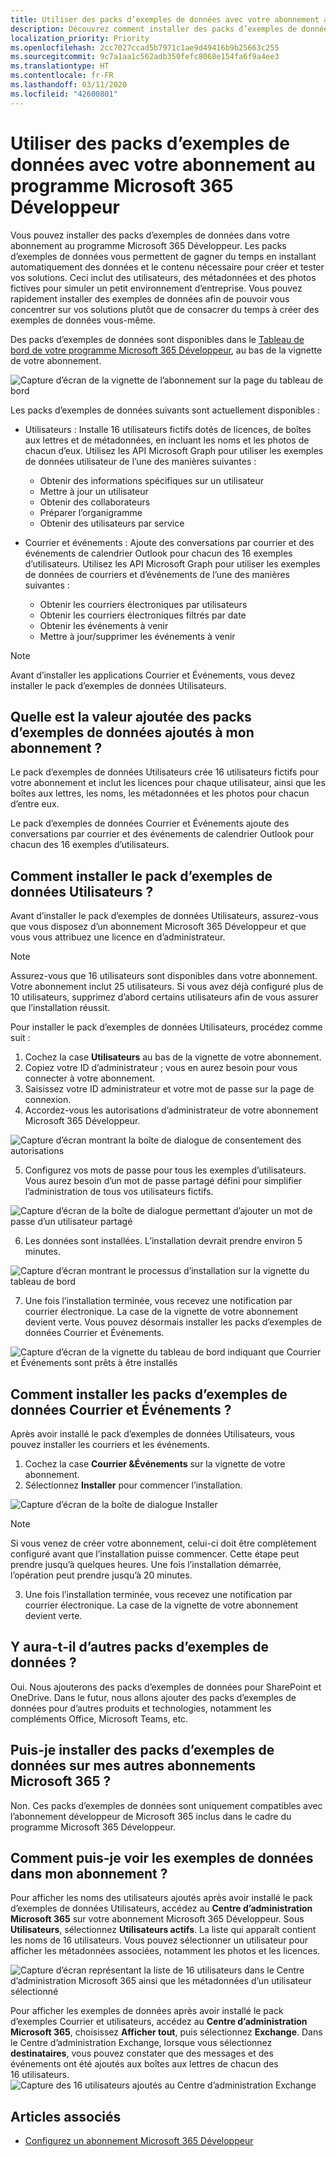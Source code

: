 ```yaml
---
title: Utiliser des packs d’exemples de données avec votre abonnement au programme Microsoft 365 Développeur
description: Découvrez comment installer des packs d’exemples de données sur votre abonnement Développeur pour vous aider à mettre en place votre environnement bac à sable rapidement.
localization_priority: Priority
ms.openlocfilehash: 2cc7027ccad5b7971c1ae9d49416b9b25663c255
ms.sourcegitcommit: 9c7a1aa1c562adb350fefc8068e154fa6f9a4ee3
ms.translationtype: HT
ms.contentlocale: fr-FR
ms.lasthandoff: 03/11/2020
ms.locfileid: "42600801"
---
```

# <a name="use-sample-data-packs-with-your-microsoft-365-developer-program-subscription"></a>Utiliser des packs d’exemples de données avec votre abonnement au programme Microsoft 365 Développeur

Vous pouvez installer des packs d’exemples de données dans votre abonnement au programme Microsoft 365 Développeur. Les packs d’exemples de données vous permettent de gagner du temps en installant automatiquement des données et le contenu nécessaire pour créer et tester vos solutions. Ceci inclut des utilisateurs, des métadonnées et des photos fictives pour simuler un petit environnement d’entreprise. Vous pouvez rapidement installer des exemples de données afin de pouvoir vous concentrer sur vos solutions plutôt que de consacrer du temps à créer des exemples de données vous-même.

Des packs d’exemples de données sont disponibles dans le [Tableau de bord de votre programme Microsoft 365 Développeur](https://developer.microsoft.com/office/profile), au bas de la vignette de votre abonnement.

![Capture d’écran de la vignette de l’abonnement sur la page du tableau de bord](images/sample-data-pack-ux-tile-users-beginning.PNG)

Les packs d’exemples de données suivants sont actuellement disponibles :

- Utilisateurs : Installe 16 utilisateurs fictifs dotés de licences, de boîtes aux lettres et de métadonnées, en incluant les noms et les photos de chacun d’eux. Utilisez les API Microsoft Graph pour utiliser les exemples de données utilisateur de l’une des manières suivantes :
  - Obtenir des informations spécifiques sur un utilisateur
  - Mettre à jour un utilisateur
  - Obtenir des collaborateurs
  - Préparer l’organigramme  
  - Obtenir des utilisateurs par service

- Courrier et événements : Ajoute des conversations par courrier et des événements de calendrier Outlook pour chacun des 16 exemples d’utilisateurs. Utilisez les API Microsoft Graph pour utiliser les exemples de données de courriers et d’événements de l’une des manières suivantes :
  - Obtenir les courriers électroniques par utilisateurs
  - Obtenir les courriers électroniques filtrés par date
  - Obtenir les événements à venir
  - Mettre à jour/supprimer les événements à venir

> [!NOTE]
> Avant d’installer les applications Courrier et Événements, vous devez installer le pack d’exemples de données Utilisateurs.

## <a name="what-do-the-sample-data-packs-add-to-my-subscription"></a>Quelle est la valeur ajoutée des packs d’exemples de données ajoutés à mon abonnement ?

Le pack d’exemples de données Utilisateurs crée 16 utilisateurs fictifs pour votre abonnement et inclut les licences pour chaque utilisateur, ainsi que les boîtes aux lettres, les noms, les métadonnées et les photos pour chacun d’entre eux.

Le pack d’exemples de données Courrier et Événements ajoute des conversations par courrier et des événements de calendrier Outlook pour chacun des 16 exemples d’utilisateurs.

## <a name="how-do-i-install-the-users-sample-data-pack"></a>Comment installer le pack d’exemples de données Utilisateurs ?

Avant d’installer le pack d’exemples de données Utilisateurs, assurez-vous que vous disposez d’un abonnement Microsoft 365 Développeur et que vous vous attribuez une licence en d’administrateur.

> [!NOTE]
> Assurez-vous que 16 utilisateurs sont disponibles dans votre abonnement. Votre abonnement inclut 25 utilisateurs. Si vous avez déjà configuré plus de 10 utilisateurs, supprimez d’abord certains utilisateurs afin de vous assurer que l’installation réussit.

Pour installer le pack d’exemples de données Utilisateurs, procédez comme suit :

1. Cochez la case **Utilisateurs** au bas de la vignette de votre abonnement.
2. Copiez votre ID d’administrateur ; vous en aurez besoin pour vous connecter à votre abonnement.
3. Saisissez votre ID administrateur et votre mot de passe sur la page de connexion.
4. Accordez-vous les autorisations d’administrateur de votre abonnement Microsoft 365 Développeur.

![Capture d’écran montrant la boîte de dialogue de consentement des autorisations](images/sample-data-pack-ux-tile-users-consent-with-permissions-combined.PNG)

5. Configurez vos mots de passe pour tous les exemples d’utilisateurs. Vous aurez besoin d’un mot de passe partagé défini pour simplifier l’administration de tous vos utilisateurs fictifs.

![Capture d’écran de la boîte de dialogue permettant d’ajouter un mot de passe d’un utilisateur partagé](images/sample-data-pack-ux-tile-users-fake-user-password-creation.PNG)

6. Les données sont installées. L’installation devrait prendre environ 5 minutes.

![Capture d’écran montrant le processus d’installation sur la vignette du tableau de bord](images/sample-data-pack-ux-tile-users-installing-status.PNG)

7. Une fois l’installation terminée, vous recevez une notification par courrier électronique. La case de la vignette de votre abonnement devient verte. Vous pouvez désormais installer les packs d’exemples de données Courrier et Événements.

![Capture d’écran de la vignette du tableau de bord indiquant que Courrier et Événements sont prêts à être installés](images/sample-data-pack-ux-tile-users-installed.PNG)

## <a name="how-do-i-install-the-mail-and-events-sample-data-pack"></a>Comment installer les packs d’exemples de données Courrier et Événements ?

Après avoir installé le pack d’exemples de données Utilisateurs, vous pouvez installer les courriers et les événements.

1. Cochez la case **Courrier &amp;Événements** sur la vignette de votre abonnement.
2. Sélectionnez **Installer** pour commencer l’installation.

![Capture d’écran de la boîte de dialogue Installer](images/sample-data-pack-ux-tile-mail-and-events-begin-install.PNG)

> [!NOTE]
> Si vous venez de créer votre abonnement, celui-ci doit être complètement configuré avant que l’installation puisse commencer. Cette étape peut prendre jusqu’à quelques heures. Une fois l’installation démarrée, l’opération peut prendre jusqu’à 20 minutes.

3. Une fois l’installation terminée, vous recevez une notification par courrier électronique. La case de la vignette de votre abonnement devient verte.

## <a name="are-more-sample-data-packs-coming"></a>Y aura-t-il d’autres packs d’exemples de données ?

Oui. Nous ajouterons des packs d’exemples de données pour SharePoint et OneDrive. Dans le futur, nous allons ajouter des packs d’exemples de données pour d’autres produits et technologies, notamment les compléments Office, Microsoft Teams, etc.

## <a name="can-i-install-sample-data-packs-on-my-other-microsoft-365-subscriptions"></a>Puis-je installer des packs d’exemples de données sur mes autres abonnements Microsoft 365 ?

Non. Ces packs d’exemples de données sont uniquement compatibles avec l’abonnement développeur de Microsoft 365 inclus dans le cadre du programme Microsoft 365 Développeur.

## <a name="how-can-i-see-the-sample-data-in-my-subscription"></a>Comment puis-je voir les exemples de données dans mon abonnement ?

Pour afficher les noms des utilisateurs ajoutés après avoir installé le pack d’exemples de données Utilisateurs, accédez au **Centre d’administration Microsoft 365** sur votre abonnement Microsoft 365 Développeur. Sous **Utilisateurs**, sélectionnez **Utilisateurs actifs**. La liste qui apparaît contient les noms de 16 utilisateurs. Vous pouvez sélectionner un utilisateur pour afficher les métadonnées associées, notamment les photos et les licences.

![Capture d’écran représentant la liste de 16 utilisateurs dans le Centre d’administration Microsoft 365 ainsi que les métadonnées d’un utilisateur sélectionné](images/content-packs-07.PNG)

Pour afficher les exemples de données après avoir installé le pack d’exemples Courrier et utilisateurs, accédez au **Centre d’administration Microsoft 365**, choisissez **Afficher tout**, puis sélectionnez **Exchange**. Dans le Centre d’administration Exchange, lorsque vous sélectionnez **destinataires**, vous pouvez constater que des messages et des événements ont été ajoutés aux boîtes aux lettres de chacun des 16 utilisateurs.
![Capture des 16 utilisateurs ajoutés au Centre d’administration Exchange](images/content-packs-08.PNG)

## <a name="see-also"></a>Articles associés

- [Configurez un abonnement Microsoft 365 Développeur](microsoft-365-developer-program-get-started.md)

